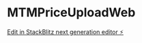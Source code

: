 # MTMPriceUploadWeb

[Edit in StackBlitz next generation editor ⚡️](https://stackblitz.com/~/github.com/yuyaocaz/MTMPriceUploadWeb)